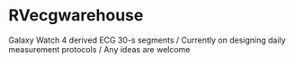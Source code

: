 # RVecgwarehouse
Galaxy Watch 4 derived ECG 30-s segments / Currently on designing daily measurement protocols / Any ideas are welcome
